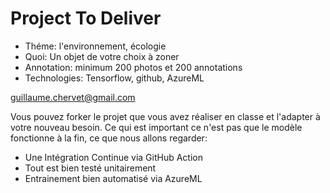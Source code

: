 # Project To Deliver

- Théme: l'environnement, écologie
- Quoi: Un objet de votre choix à zoner
- Annotation: minimum 200 photos et 200 annotations 
- Technologies: Tensorflow, github, AzureML

guillaume.chervet@gmail.com

Vous pouvez forker le projet que vous avez réaliser en classe et l'adapter à votre nouveau besoin.
Ce qui est important ce n'est pas que le modèle fonctionne à la fin, ce que nous allons regarder:
- Une Intégration Continue via GitHub Action
- Tout est bien testé unitairement
- Entrainement bien automatisé via AzureML
